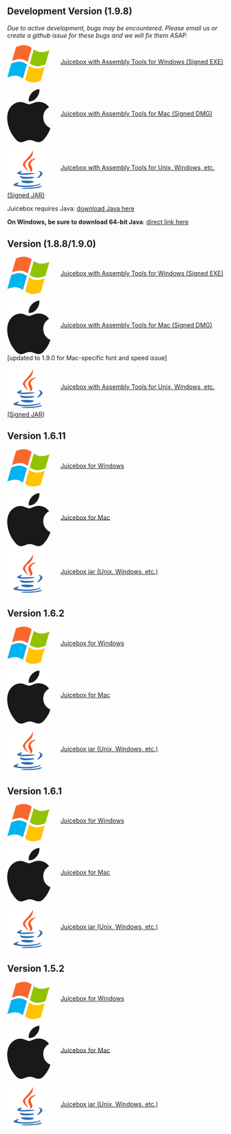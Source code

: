 ## Development Version (1.9.8)

*Due to active development, bugs may be encountered. Please email us or create a github issue for these bugs and we will fix them ASAP.*

<a href="http://hicfiles.tc4ga.com.s3.amazonaws.com/public/Juicebox/Juicebox_1.9.8.exe"><img src="images/winlogo.png" width=100 align="middle"/></a>&nbsp;&nbsp;&nbsp;&nbsp;&nbsp;&nbsp;<a href="http://hicfiles.tc4ga.com.s3.amazonaws.com/public/Juicebox/Juicebox_1.9.8.exe">Juicebox with Assembly Tools for Windows (Signed EXE)</a>

<a href="https://s3.amazonaws.com/hicfiles.tc4ga.com/public/juicebox/Juicebox_1.9.8.dmg"><img src="images/maclogo.png" width=100 align="middle"/></a>&nbsp;&nbsp;&nbsp;&nbsp;&nbsp;&nbsp;<a href="https://s3.amazonaws.com/hicfiles.tc4ga.com/public/juicebox/Juicebox_1.9.8.dmg">Juicebox with Assembly Tools for Mac (Signed DMG)</a>

<a href="https://s3.amazonaws.com/hicfiles.tc4ga.com/public/juicebox/Juicebox_1.9.8.jar"><img src="images/javalogo.png" width=100 align="middle"/></a>&nbsp;&nbsp;&nbsp;&nbsp;&nbsp;&nbsp;<a href="https://s3.amazonaws.com/hicfiles.tc4ga.com/public/juicebox/Juicebox_1.9.8.jar">Juicebox with Assembly Tools for Unix, Windows, etc. (Signed JAR)</a>

Juicebox requires Java: [download Java here](https://java.com/en/download/)

**On Windows, be sure to download 64-bit Java**: [direct link here](http://javadl.oracle.com/webapps/download/AutoDL?BundleId=218833_e9e7ea248e2c4826b92b3f075a80e441)

## Version (1.8.8/1.9.0)

<a href="https://s3.amazonaws.com/hicfiles.tc4ga.com/public/juicebox/Juicebox_1.8.8.exe"><img src="images/winlogo.png" width=100 align="middle"/></a>&nbsp;&nbsp;&nbsp;&nbsp;&nbsp;&nbsp;<a href="https://s3.amazonaws.com/hicfiles.tc4ga.com/public/juicebox/Juicebox_1.8.8.exe">Juicebox with Assembly Tools for Windows (Signed EXE)</a>

<a href="https://s3.amazonaws.com/hicfiles.tc4ga.com/public/juicebox/Juicebox_1.9.0.dmg"><img src="images/maclogo.png" width=100 align="middle"/></a>&nbsp;&nbsp;&nbsp;&nbsp;&nbsp;&nbsp;<a href="https://s3.amazonaws.com/hicfiles.tc4ga.com/public/juicebox/Juicebox_1.9.0.dmg">Juicebox with Assembly Tools for Mac (Signed DMG)</a> [updated to 1.9.0 for Mac-specific font and speed issue]

<a href="https://s3.amazonaws.com/hicfiles.tc4ga.com/public/juicebox/Juicebox_1.8.8.jar"><img src="images/javalogo.png" width=100 align="middle"/></a>&nbsp;&nbsp;&nbsp;&nbsp;&nbsp;&nbsp;<a href="https://s3.amazonaws.com/hicfiles.tc4ga.com/public/juicebox/Juicebox_1.8.8.jar">Juicebox with Assembly Tools for Unix, Windows, etc. (Signed JAR)</a>

## Version 1.6.11

<a href="http://hicfiles.tc4ga.com.s3.amazonaws.com/public/juicebox/Juicebox.1.6.11.exe"><img src="images/winlogo.png" width=100 align="middle"/></a>&nbsp;&nbsp;&nbsp;&nbsp;&nbsp;&nbsp;<a href="http://hicfiles.tc4ga.com.s3.amazonaws.com/public/juicebox/Juicebox.1.6.11.exe">Juicebox for Windows</a>

<a href="http://hicfiles.tc4ga.com.s3.amazonaws.com/public/juicebox/Juicebox.1.6.11.dmg"><img src="images/maclogo.png" width=100 align="middle"/></a>&nbsp;&nbsp;&nbsp;&nbsp;&nbsp;&nbsp;<a href="http://hicfiles.tc4ga.com.s3.amazonaws.com/public/juicebox/Juicebox.1.6.11.dmg">Juicebox for Mac</a>

<a href="http://hicfiles.tc4ga.com.s3.amazonaws.com/public/juicebox/Juicebox.1.6.11.jar"><img src="images/javalogo.png" width=100 align="middle"/></a>&nbsp;&nbsp;&nbsp;&nbsp;&nbsp;&nbsp;<a href="http://hicfiles.tc4ga.com.s3.amazonaws.com/public/juicebox/Juicebox.1.6.11.jar">Juicebox jar (Unix, Windows, etc.)</a>

## Version 1.6.2

<a href="https://s3.amazonaws.com/hicfiles.tc4ga.com/public/juicebox/Juicebox.1.6.2.exe"><img src="images/winlogo.png" width=100 align="middle"/></a>&nbsp;&nbsp;&nbsp;&nbsp;&nbsp;&nbsp;<a href="https://s3.amazonaws.com/hicfiles.tc4ga.com/public/juicebox/Juicebox.1.6.2.exe">Juicebox for Windows</a>

<a href="https://s3.amazonaws.com/hicfiles.tc4ga.com/public/juicebox/Juicebox.1.6.2.dmg"><img src="images/maclogo.png" width=100 align="middle"/></a>&nbsp;&nbsp;&nbsp;&nbsp;&nbsp;&nbsp;<a href="https://s3.amazonaws.com/hicfiles.tc4ga.com/public/juicebox/Juicebox.1.6.2.dmg">Juicebox for Mac</a>

<a href="https://s3.amazonaws.com/hicfiles.tc4ga.com/public/juicebox/Juicebox.1.6.2.jar"><img src="images/javalogo.png" width=100 align="middle"/></a>&nbsp;&nbsp;&nbsp;&nbsp;&nbsp;&nbsp;<a href="https://s3.amazonaws.com/hicfiles.tc4ga.com/public/juicebox/Juicebox.1.6.2.jar">Juicebox jar (Unix, Windows, etc.)</a>

## Version 1.6.1

<a href="https://s3.amazonaws.com/hicfiles.tc4ga.com/public/juicebox/Juicebox.1.6.1.exe"><img src="images/winlogo.png" width=100 align="middle"/></a>&nbsp;&nbsp;&nbsp;&nbsp;&nbsp;&nbsp;<a href="https://s3.amazonaws.com/hicfiles.tc4ga.com/public/juicebox/Juicebox.1.6.1.exe">Juicebox for Windows</a>

<a href="https://s3.amazonaws.com/hicfiles.tc4ga.com/public/juicebox/Juicebox.1.6.1.dmg"><img src="images/maclogo.png" width=100 align="middle"/></a>&nbsp;&nbsp;&nbsp;&nbsp;&nbsp;&nbsp;<a href="https://s3.amazonaws.com/hicfiles.tc4ga.com/public/juicebox/Juicebox.1.6.1.dmg">Juicebox for Mac</a>

<a href="https://s3.amazonaws.com/hicfiles.tc4ga.com/public/juicebox/Juicebox.1.6.1.jar"><img src="images/javalogo.png" width=100 align="middle"/></a>&nbsp;&nbsp;&nbsp;&nbsp;&nbsp;&nbsp;<a href="https://s3.amazonaws.com/hicfiles.tc4ga.com/public/juicebox/Juicebox.1.6.1.jar">Juicebox jar (Unix, Windows, etc.)</a>

## Version 1.5.2

<a href="https://s3.amazonaws.com/hicfiles.tc4ga.com/public/juicebox/Juicebox.exe"><img src="images/winlogo.png" width=100 align="middle"/></a>&nbsp;&nbsp;&nbsp;&nbsp;&nbsp;&nbsp;<a href="https://s3.amazonaws.com/hicfiles.tc4ga.com/public/juicebox/Juicebox.exe">Juicebox for Windows</a>

<a href="https://s3.amazonaws.com/hicfiles.tc4ga.com/public/juicebox/Juicebox.dmg"><img src="images/maclogo.png" width=100 align="middle"/></a>&nbsp;&nbsp;&nbsp;&nbsp;&nbsp;&nbsp;<a href="https://s3.amazonaws.com/hicfiles.tc4ga.com/public/juicebox/Juicebox.dmg">Juicebox for Mac</a>

<a href="https://s3.amazonaws.com/hicfiles.tc4ga.com/public/juicebox/Juicebox.jar"><img src="images/javalogo.png" width=100 align="middle"/></a>&nbsp;&nbsp;&nbsp;&nbsp;&nbsp;&nbsp;<a href="https://s3.amazonaws.com/hicfiles.tc4ga.com/public/juicebox/Juicebox.jar">Juicebox jar (Unix, Windows, etc.)</a>
